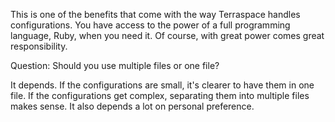 This is one of the benefits that come with the way Terraspace handles configurations. You have access to the power of a full programming language, Ruby, when you need it. Of course, with great power comes great responsibility.

Question: Should you use multiple files or one file?

It depends. If the configurations are small, it's clearer to have them in one file. If the configurations get complex, separating them into multiple files makes sense. It also depends a lot on personal preference.

